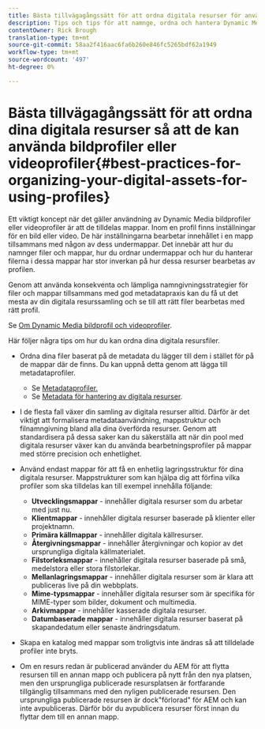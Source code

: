 ```yaml
---
title: Bästa tillvägagångssätt för att ordna digitala resurser för användning av Dynamic Media bildprofiler eller videoprofiler
description: Tips och tips för att namnge, ordna och hantera Dynamic Media bild- och videofiler.
contentOwner: Rick Brough
translation-type: tm+mt
source-git-commit: 58aa2f416aac6fa6b260e846fc5265bdf62a1949
workflow-type: tm+mt
source-wordcount: '497'
ht-degree: 0%

---
```



# Bästa tillvägagångssätt för att ordna dina digitala resurser så att de kan använda bildprofiler eller videoprofiler{#best-practices-for-organizing-your-digital-assets-for-using-profiles}

Ett viktigt koncept när det gäller användning av Dynamic Media bildprofiler eller videoprofiler är att de tilldelas mappar. Inom en profil finns inställningar för en bild eller video. De här inställningarna bearbetar innehållet i en mapp tillsammans med någon av dess undermappar. Det innebär att hur du namnger filer och mappar, hur du ordnar undermappar och hur du hanterar filerna i dessa mappar har stor inverkan på hur dessa resurser bearbetas av profilen.

Genom att använda konsekventa och lämpliga namngivningsstrategier för filer och mappar tillsammans med god metadatapraxis kan du få ut det mesta av din digitala resurssamling och se till att rätt filer bearbetas med rätt profil.

Se [Om Dynamic Media bildprofil och videoprofiler](about-image-video-profiles.md).

Här följer några tips om hur du kan ordna dina digitala resursfiler.

* Ordna dina filer baserat på de metadata du lägger till dem i stället för på de mappar där de finns. Du kan uppnå detta genom att lägga till metadataprofiler.

   * Se [Metadataprofiler.](/help/assets/metadata-profiles.md)
   * Se [Metadata för hantering av digitala resurser](/help/assets/manage-metadata.md).

* I de flesta fall växer din samling av digitala resurser alltid. Därför är det viktigt att formalisera metadataanvändning, mappstruktur och filnamngivning bland alla dina överförda resurser. Genom att standardisera på dessa saker kan du säkerställa att när din pool med digitala resurser växer kan du använda bearbetningsprofiler på mappar med större precision och enhetlighet.
* Använd endast mappar för att få en enhetlig lagringsstruktur för dina digitala resurser. Mappstrukturer som kan hjälpa dig att förfina vilka profiler som ska tilldelas kan till exempel innehålla följande:

   * **Utvecklingsmappar**  - innehåller digitala resurser som du arbetar med just nu.
   * **Klientmappar**  - innehåller digitala resurser baserade på klienter eller projektnamn.
   * **Primära källmappar**  - innehåller digitala källresurser.
   * **Återgivningsmappar**  - innehåller återgivningar och kopior av det ursprungliga digitala källmaterialet.
   * **Filstorleksmappar**  - innehåller digitala resurser baserade på små, medelstora eller stora filstorlekar.
   * **Mellanlagringsmappar**  - innehåller digitala resurser som är klara att publiceras live på din webbplats.
   * **Mime-typsmappar**  - innehåller digitala resurser som är specifika för MIME-typer som bilder, dokument och multimedia.
   * **Arkivmappar**  - innehåller kasserade digitala resurser.
   * **Datumbaserade mappar**  - innehåller digitala resurser baserat på skapandedatum eller senaste ändringsdatum.

* Skapa en katalog med mappar som troligtvis inte ändras så att tilldelade profiler inte bryts.
* Om en resurs redan är publicerad använder du AEM för att flytta resursen till en annan mapp och publicera på nytt från den nya platsen, men den ursprungliga publicerade resursplatsen är fortfarande tillgänglig tillsammans med den nyligen publicerade resursen. Den ursprungliga publicerade resursen är dock&quot;förlorad&quot; för AEM och kan inte avpubliceras. Därför bör du avpublicera resurser först innan du flyttar dem till en annan mapp.


